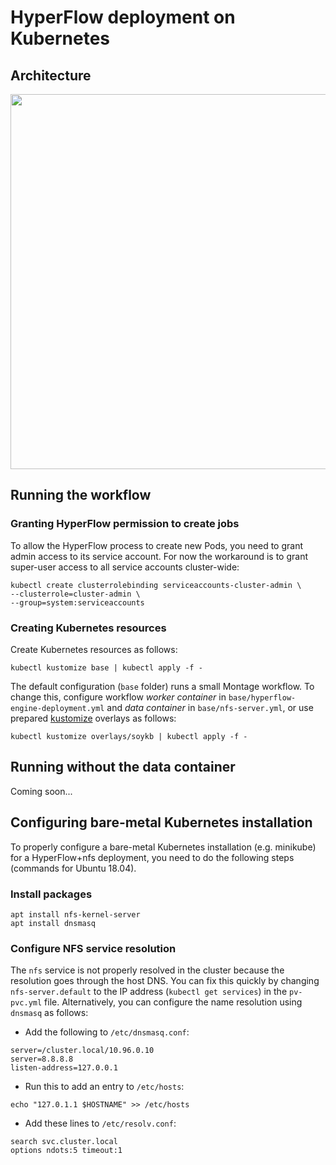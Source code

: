 # HyperFlow deployment on Kubernetes
## Architecture

<img src="https://github.com/hyperflow-wms/hyperflow-k8s-deployment/blob/master/hyperflow-k8s-arch.png" width="600">

## Running the workflow

### Granting HyperFlow permission to create jobs
To allow the HyperFlow process to create new Pods, you need to grant admin access to its service account. For now the workaround is to grant super-user access to all service accounts cluster-wide: 
```
kubectl create clusterrolebinding serviceaccounts-cluster-admin \
--clusterrole=cluster-admin \
--group=system:serviceaccounts
```

### Creating Kubernetes resources
Create Kubernetes resources as follows:

```
kubectl kustomize base | kubectl apply -f -
```
The default configuration (`base` folder) runs a small Montage workflow. To change this, configure workflow *worker container* in `base/hyperflow-engine-deployment.yml` and *data container* in `base/nfs-server.yml`, or use prepared [kustomize](https://github.com/kubernetes-sigs/kustomize) overlays as follows:

```
kubectl kustomize overlays/soykb | kubectl apply -f -
```


## Running without the data container
Coming soon...

## Configuring bare-metal Kubernetes installation
To properly configure a bare-metal Kubernetes installation (e.g. minikube) for a HyperFlow+nfs deployment, you need to do the following steps (commands for Ubuntu 18.04).

### Install packages
```
apt install nfs-kernel-server
apt install dnsmasq
```

### Configure NFS service resolution
The `nfs` service is not properly resolved in the cluster because the resolution goes through the host DNS. You can fix this quickly by changing `nfs-server.default` to the IP address (`kubectl get services`) in the `pv-pvc.yml` file. Alternatively, you can configure the name resolution using `dnsmasq` as follows: 

- Add the following to `/etc/dnsmasq.conf`: 
```
server=/cluster.local/10.96.0.10
server=8.8.8.8
listen-address=127.0.0.1
```
- Run this to add an entry to `/etc/hosts`:
```
echo "127.0.1.1 $HOSTNAME" >> /etc/hosts 
```
- Add these lines to `/etc/resolv.conf`:
```
search svc.cluster.local
options ndots:5 timeout:1
```

